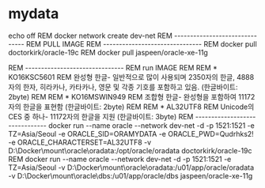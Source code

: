 # mydata

echo off
REM docker network create dev-net
REM -------------------------------
REM PULL IMAGE
REM -------------------------------
REM docker pull doctorkirk/oracle-19c
REM docker pull jaspeen/oracle-xe-11g


REM -------------------------------
REM run IMAGE
REM 
REM * KO16KSC5601
REM   완성형 한글- 일반적으로 많이 사용되며 2350자의 한글, 4888자의 한자, 히라카나, 카타카나, 영문 및 각종 기호를 포함하고 있음.  (한글바이트: 2byte)
REM
REM * KO16MSWIN949
REM   조합형 한글- 완성형을 포함하여 11172자의 한글을 표현함 (한글바이트: 2byte)
REM
REM * AL32UTF8 
REM   Unicode의 CES 중 하나- 11172자의 한글을 지원 (한글바이트: 3byte)
REM -------------------------------
docker run --name oracle --network dev-net -d -p 1521:1521 -e TZ=Asia/Seoul -e ORACLE_SID=ORAMYDATA -e ORACLE_PWD=Qudrhks2! -e ORACLE_CHARACTERSET=AL32UTF8 -v D:\Docker\mount\oracle\oradata:/opt/oracle/oradata doctorkirk/oracle-19c
REM docker run --name oracle --network dev-net -d -p 1521:1521 -e TZ=Asia/Seoul -v D:\Docker\mount\oracle\oradata:/u01/app/oracle/oradata -v D:\Docker\mount\oracle\dbs:/u01/app/oracle/dbs jaspeen/oracle-xe-11g
